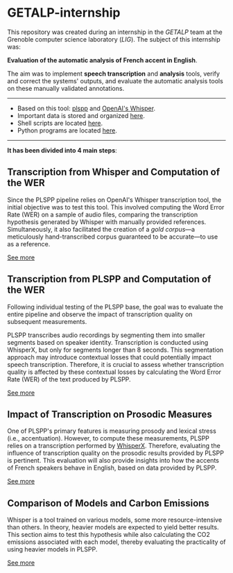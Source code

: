 # GETALP-internship

This repository was created during an internship in the *GETALP* team at the Grenoble computer science laboratory (*LIG*). The subject of this internship was:

**Evaluation of the automatic analysis of French accent in English**.

The aim was to implement **speech transcription** and **analysis** tools, verify and correct the systems' outputs, and evaluate the automatic analysis tools on these manually validated annotations.

----------------------------------------------------------------------------------------------------

* Based on this tool: [plspp](https://gricad-gitlab.univ-grenoble-alpes.fr/lidilem/plspp) and [OpenAI's Whisper](https://github.com/openai/whisper).
* Important data is stored and organized [here](https://docs.google.com/spreadsheets/d/1V8g1R39eb_w_HWZOjSdOJWTzMdefQilUtBhCA2uvhWg/edit?usp=sharing).
* Shell scripts are located [here](Scripts/).
* Python programs are located [here](Python_Programs/).

----------------------------------------------------------------------------------------------------

**It has been divided into 4 main steps**:

## Transcription from Whisper and Computation of the WER

Since the PLSPP pipeline relies on OpenAI's Whisper transcription tool, the initial objective was to test this tool. This involved computing the Word Error Rate (WER) on a sample of audio files, comparing the transcription hypothesis generated by Whisper with manually provided references. Simultaneously, it also facilitated the creation of a *gold corpus*—a meticulously hand-transcribed corpus guaranteed to be accurate—to use as a reference.

[See more](Whisper_WER/)

## Transcription from PLSPP and Computation of the WER

Following individual testing of the PLSPP base, the goal was to evaluate the entire pipeline and observe the impact of transcription quality on subsequent measurements.

PLSPP transcribes audio recordings by segmenting them into smaller segments based on speaker identity. Transcription is conducted using WhisperX, but only for segments longer than 8 seconds. This segmentation approach may introduce contextual losses that could potentially impact speech transcription. Therefore, it is crucial to assess whether transcription quality is affected by these contextual losses by calculating the Word Error Rate (WER) of the text produced by PLSPP.

[See more](PLSPP_WER/)

## Impact of Transcription on Prosodic Measures

One of PLSPP's primary features is measuring prosody and lexical stress (i.e., accentuation). However, to compute these measurements, PLSPP relies on a transcription performed by [WhisperX](https://github.com/m-bain/whisperX). Therefore, evaluating the influence of transcription quality on the prosodic results provided by PLSPP is pertinent. This evaluation will also provide insights into how the accents of French speakers behave in English, based on data provided by PLSPP.

[See more](PLSPP_Prosodic/)

## Comparison of Models and Carbon Emissions

Whisper is a tool trained on various models, some more resource-intensive than others. In theory, heavier models are expected to yield better results. This section aims to test this hypothesis while also calculating the CO2 emissions associated with each model, thereby evaluating the practicality of using heavier models in PLSPP.

[See more](emissions/)
